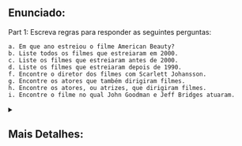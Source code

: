 ## Enunciado:

Part 1: Escreva regras para responder as seguintes perguntas:  

    a. Em que ano estreiou o filme American Beauty?
    b. Liste todos os filmes que estreiaram em 2000.
    c. Liste os filmes que estreiaram antes de 2000.
    d. Liste os filmes que estreiaram depois de 1990.
    f. Encontre o diretor dos filmes com Scarlett Johansson.
    g. Encontre os atores que também dirigiram filmes.
    h. Encontre os atores, ou atrizes, que dirigiram filmes.
    i. Encontre o filme no qual John Goodman e Jeff Bridges atuaram.
    
<details><summary><h2>Mais Detalhes:</h2></summary>
  
Como este banco de dados foi montado:  
```PROLOG
    filme(M, Y) -> filme M estreiou no ano Y 
    diretor(M, D) -> filme M dirigido pelo diretor D 
    ator(M, A, R) -> ator A interpretou o papel de R no filme M 
    atriz(M, A, R) -> atriz A interpretou o papel de R no filme M 
```

 Usando discontiguos, podemos determinar a ordem em que os predicados irão aparecer no banco de dados.  
 Neste caso, a ordem foi escolhida para ser adequada ao arquivo txt que continha estas informações.  
```PROLOG
:- discontiguous
        filme/2,
        diretor/2,
        ator/3,
        atriz/3.
```
 Você vai precisar usar a variável anônima _ veja o exemplo a seguir:  
 ```PROLOG
 atriz(M, scarlett_johansson, _), diretor(M, D).
 ```
 Rode este querie e veja se funciona.   
 Todas as variáveis anônimas, são diferentes entre si e como tal são tratadas de forma diferente.  
 Maria ama joao, joao ama paula, se queremos saber se paulo quer saber quem o ama podemos  
 usar uma variável comum, mas para saber se alguém o ama podemos usar uma variável anônima  
 ```PROLOG
 ama(maria,joao).
 ama(joao,paula).
 ama(cachorro,bife).
 ama(jose,maria).
 ```
 tente: 
 ```PROLOG 
 ama(X,joao).
 ```
